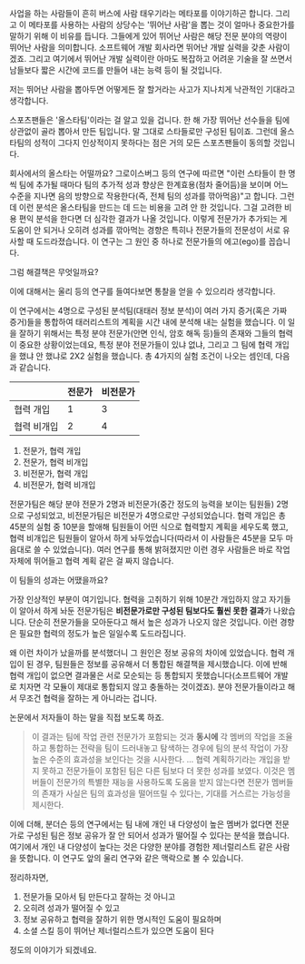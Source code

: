 사업을 하는 사람들이 흔히 버스에 사람 태우기라는 메타포를 이야기하곤 합니다. 그리고 이 메타포를 사용하는 사람의 상당수는 '뛰어난 사람'을 뽑는 것이 얼마나 중요한가를 말하기 위해 이 비유를 듭니다. 그들에게 있어 뛰어난 사람은 해당 전문 분야의 역량이 뛰어난 사람을 의미합니다. 소프트웨어 개발 회사라면 뛰어난 개발 실력을 갖춘 사람이겠죠. 그리고 여기에서 뛰어난 개발 실력이란 아마도 복잡하고 어려운 기술을 잘 쓰면서 남들보다 짧은 시간에 코드를 만들어 내는 능력 등이 될 것입니다. 

저는 뛰어난 사람을 뽑아두면 어떻게든 잘 할거라는 사고가 지나치게 낙관적인 기대라고 생각합니다.

스포츠팬들은 '올스타팀'이라는 걸 알고 있을 겁니다. 한 해 가장 뛰어난 선수들을 팀에 상관없이 골라 뽑아서 만든 팀입니다. 말 그대로 스타들로만 구성된 팀이죠. 그런데 올스타팀의 성적이 그다지 인상적이지 못하다는 점은 거의 모든 스포츠팬들이 동의할 것입니다.

회사에서의 올스타는 어떨까요? 그로이스버그 등의 연구에 따르면 "이런 스타들이 한 명씩 팀에 추가될 때마다 팀의 추가적 성과 향상은 한계효용(점차 줄어듬)을 보이며 어느 수준을 지나면 음의 방향으로 작용한다(즉, 전체 팀의 성과를 깎아먹음)"고 합니다. 그런데 이런 분석은 올스타팀을 만드는 데 드는 비용을 고려 안 한 것입니다. 그걸 고려한 비용 편익 분석을 한다면 더 심각한 결과가 나올 것입니다. 이렇게 전문가가 추가되는 게 도움이 안 되거나 오히려 성과를 깎아먹는 경향은 특히나 전문가들의 전문성이 서로 유사할 때 도드라졌습니다. 이 연구는 그 원인 중 하나로 전문가들의 에고(ego)를 꼽습니다.

그럼 해결책은 무엇일까요?

이에 대해서는 울리 등의 연구를 들여다보면 통찰을 얻을 수 있으리라 생각합니다.

이 연구에서는 4명으로 구성된 분석팀(대태러 정보 분석)이 여러 가지 증거(혹은 가짜 증거)들을 통합하여 태러리스트의 계획을 시간 내에 분석해 내는 실험을 했습니다. 이 일을 잘하기 위해서는 특정 분야 전문가(안면 인식, 암호 해독 등)들의 존재와 그들의 협력이 중요한 상황이었는데요, 특정 분야 전문가들이 있냐 없냐, 그리고 그 팀에 협력 개입을 했냐 안 했냐로 2X2 실험을 했습니다. 총 4가지의 실험 조건이 나오는 셈인데, 다음과 같습니다. 

| | 전문가| 비전문가|
|---|---|---|
|협력 개입| 1 | 3 |
|협력 비개입 | 2 | 4|

1. 전문가, 협력 개입
2. 전문가, 협력 비개입
3. 비전문가, 협력 개입
4. 비전문가, 협력 비개입

전문가팀은 해당 분야 전문가 2명과 비전문가(중간 정도의 능력을 보이는 팀원들) 2명으로 구성되었고, 비전문가팀은 비전문가 4명으로만 구성되었습니다. 협력 개입은 총 45분의 실험 중 10분을 할애해 팀원들이 어떤 식으로 협력할지 계획을 세우도록 했고, 협력 비개입은 팀원들이 알아서 하게 놔두었습니다(따라서 이 사람들은 45분을 모두 마음대로 쓸 수 있었습니다). 여러 연구를 통해 밝혀졌지만 이런 경우 사람들은 바로 작업 자체에 뛰어들고 협력 계획 같은 걸 짜지 않습니다.

이 팀들의 성과는 어땠을까요?

가장 인상적인 부분이 여기입니다. 협력을 고취하기 위해 10분간 개입하지 않고 자기들이 알아서 하게 놔둔 전문가팀은 **비전문가로만 구성된 팀보다도 훨씬 못한 결과**가 나왔습니다. 단순히 전문가들을 모아둔다고 해서 높은 성과가 나오지 않은 것입니다. 이런 경향은 필요한 협력의 정도가 높은 일일수록 도드라집니다.

왜 이런 차이가 났을까를 분석했더니 그 원인은 정보 공유의 차이에 있었습니다. 협력 개입이 된 경우, 팀원들은 정보를 공유해서 더 통합된 해결책을 제시했습니다. 이에 반해 협력 개입이 없으면 결과물은 서로 모순되는 등 통합되지 못했습니다(소프트웨어 개발로 치자면 각 모듈이 제대로 통합되지 않고 충돌하는 것이겠죠). 분야 전문가들이라고 해서 무조건 협력을 잘하는 게 아니라는 겁니다.

논문에서 저자들이 하는 말을 직접 보도록 하죠.

> 이 결과는 팀에 작업 관련 전문가가 포함되는 것과 **동시에** 각 멤버의 작업을 조율하고 통합하는 전략을 팀이 드러내놓고 탐색하는 경우에 팀의 분석 작업이 가장 높은 수준의 효과성을 보인다는 것을 시사한다.
> ...
> 협력 계획하기라는 개입을 받지 못하고 전문가들이 포함된 팀은 다른 팀보다 더 못한 성과를 보였다. 이것은 멤버들이 전문가의 특별한 재능을 사용하도록 도움을 받지 않는다면 전문가 멤버들의 존재가 사실은 팀의 효과성을 떨어뜨릴 수 있다는, 기대를 거스르는 가능성을 제시한다.

이에 더해, 분더슨 등의 연구에서는 팀 내에 개인 내 다양성이 높은 멤버가 없다면 전문가로 구성된 팀은 정보 공유가 잘 안 되어서 성과가 떨어질 수 있다는 분석을 했습니다. 여기에서 개인 내 다양성이 높다는 것은 다양한 분야를 경험한 제너럴리스트 같은 사람을 뜻합니다. 이 연구도 앞의 울리 연구와 같은 맥락으로 볼 수 있습니다.

정리하자면,

1. 전문가들 모아서 팀 만든다고 잘하는 것 아니고
2. 오히려 성과가 떨어질 수 있고
3. 정보 공유하고 협력을 잘하기 위한 명시적인 도움이 필요하며
4. 소셜 스킬 등이 뛰어난 제너럴리스트가 있으면 도움이 된다

정도의 이야기가 되겠네요.